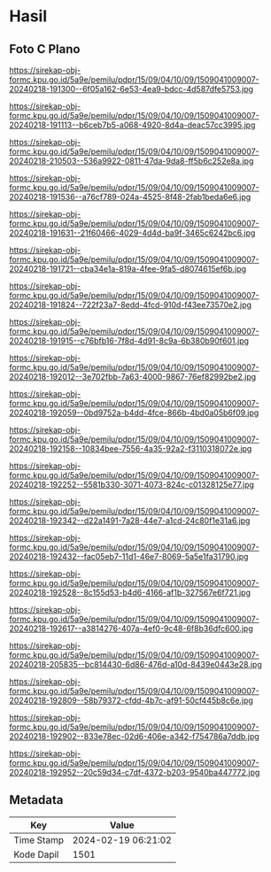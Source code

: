 # Hasil

## Foto C Plano

https://sirekap-obj-formc.kpu.go.id/5a9e/pemilu/pdpr/15/09/04/10/09/1509041009007-20240218-191300--6f05a162-6e53-4ea9-bdcc-4d587dfe5753.jpg

https://sirekap-obj-formc.kpu.go.id/5a9e/pemilu/pdpr/15/09/04/10/09/1509041009007-20240218-191113--b6ceb7b5-a068-4920-8d4a-deac57cc3995.jpg

https://sirekap-obj-formc.kpu.go.id/5a9e/pemilu/pdpr/15/09/04/10/09/1509041009007-20240218-210503--536a9922-0811-47da-9da8-ff5b6c252e8a.jpg

https://sirekap-obj-formc.kpu.go.id/5a9e/pemilu/pdpr/15/09/04/10/09/1509041009007-20240218-191536--a76cf789-024a-4525-8f48-2fab1beda6e6.jpg

https://sirekap-obj-formc.kpu.go.id/5a9e/pemilu/pdpr/15/09/04/10/09/1509041009007-20240218-191631--21f60466-4029-4d4d-ba9f-3465c6242bc6.jpg

https://sirekap-obj-formc.kpu.go.id/5a9e/pemilu/pdpr/15/09/04/10/09/1509041009007-20240218-191721--cba34e1a-819a-4fee-9fa5-d8074615ef6b.jpg

https://sirekap-obj-formc.kpu.go.id/5a9e/pemilu/pdpr/15/09/04/10/09/1509041009007-20240218-191824--722f23a7-8edd-4fcd-910d-f43ee73570e2.jpg

https://sirekap-obj-formc.kpu.go.id/5a9e/pemilu/pdpr/15/09/04/10/09/1509041009007-20240218-191915--c76bfb16-7f8d-4d91-8c9a-6b380b90f601.jpg

https://sirekap-obj-formc.kpu.go.id/5a9e/pemilu/pdpr/15/09/04/10/09/1509041009007-20240218-192012--3e702fbb-7a63-4000-9867-76ef82992be2.jpg

https://sirekap-obj-formc.kpu.go.id/5a9e/pemilu/pdpr/15/09/04/10/09/1509041009007-20240218-192059--0bd9752a-b4dd-4fce-866b-4bd0a05b6f09.jpg

https://sirekap-obj-formc.kpu.go.id/5a9e/pemilu/pdpr/15/09/04/10/09/1509041009007-20240218-192158--10834bee-7556-4a35-92a2-f3110318072e.jpg

https://sirekap-obj-formc.kpu.go.id/5a9e/pemilu/pdpr/15/09/04/10/09/1509041009007-20240218-192252--5581b330-3071-4073-824c-c01328125e77.jpg

https://sirekap-obj-formc.kpu.go.id/5a9e/pemilu/pdpr/15/09/04/10/09/1509041009007-20240218-192342--d22a1491-7a28-44e7-a1cd-24c80f1e31a6.jpg

https://sirekap-obj-formc.kpu.go.id/5a9e/pemilu/pdpr/15/09/04/10/09/1509041009007-20240218-192432--fac05eb7-11d1-46e7-8069-5a5e1fa31790.jpg

https://sirekap-obj-formc.kpu.go.id/5a9e/pemilu/pdpr/15/09/04/10/09/1509041009007-20240218-192528--8c155d53-b4d6-4166-af1b-327567e6f721.jpg

https://sirekap-obj-formc.kpu.go.id/5a9e/pemilu/pdpr/15/09/04/10/09/1509041009007-20240218-192617--a3814276-407a-4ef0-9c48-6f8b36dfc600.jpg

https://sirekap-obj-formc.kpu.go.id/5a9e/pemilu/pdpr/15/09/04/10/09/1509041009007-20240218-205835--bc814430-6d86-476d-a10d-8439e0443e28.jpg

https://sirekap-obj-formc.kpu.go.id/5a9e/pemilu/pdpr/15/09/04/10/09/1509041009007-20240218-192809--58b79372-cfdd-4b7c-af91-50cf445b8c6e.jpg

https://sirekap-obj-formc.kpu.go.id/5a9e/pemilu/pdpr/15/09/04/10/09/1509041009007-20240218-192902--833e78ec-02d6-406e-a342-f754786a7ddb.jpg

https://sirekap-obj-formc.kpu.go.id/5a9e/pemilu/pdpr/15/09/04/10/09/1509041009007-20240218-192952--20c59d34-c7df-4372-b203-9540ba447772.jpg


## Metadata

| Key        | Value               |
| ---------- | ------------------- |
| Time Stamp | 2024-02-19 06:21:02 |
| Kode Dapil | 1501                |



